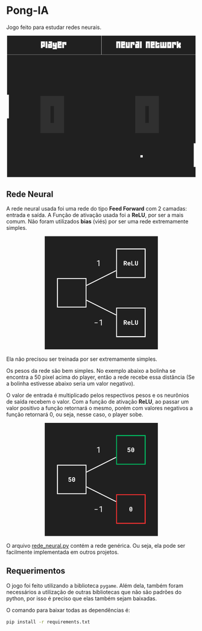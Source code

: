 # Pong-IA

Jogo feito para estudar redes neurais.

<p align="center">
    <img loading="lazy" src="image.png" width="500">
</p>

## Rede Neural

A rede neural usada foi uma rede do tipo **Feed Forward** com 2 camadas: entrada e saída. A Função de ativação usada foi a **ReLU**, por ser a mais comum. Não foram utilizados **bias** (viés) por ser uma rede extremamente simples.

<p align="center">
    <img loading="lazy" src="ilustração.png" width="300">
</p>

Ela não precisou ser treinada por ser extremamente simples.

Os pesos da rede são bem simples. No exemplo abaixo a bolinha se encontra a 50 pixel acima do player, então a rede recebe essa distância (Se a bolinha estivesse abaixo seria um valor negativo).

O valor de entrada é multiplicado pelos respectivos pesos e os neurônios de saída recebem o valor. Com a função de ativação **ReLU**, ao passar um valor positivo a função retornará o mesmo, porém com valores negativos a função retornará 0, ou seja, nesse caso, o player sobe.

<p align="center">
    <img loading="lazy" src="ilustração2.png" width="300">
</p>

O arquivo [rede_neural.py](lib/rede_neural.py) contém a rede genérica. Ou seja, ela pode ser facilmente implementada em outros projetos.

## Requerimentos

O jogo foi feito utilizando a biblioteca `pygame`. Além dela, também foram necessários a utilização de outras bibliotecas que não são padrões do python, por isso é preciso que elas também sejam baixadas.

O comando para baixar todas as dependências é:
```sh
pip install -r requirements.txt
```